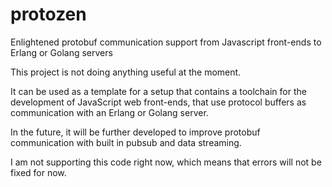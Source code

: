 protozen
========
Enlightened protobuf communication support from Javascript front-ends to Erlang or Golang servers

This project is not doing anything useful at the moment.

It can be used as a template for a setup that contains a toolchain for the development of JavaScript
web front-ends, that use protocol buffers as communication with an Erlang or Golang server.

In the future, it will be further developed to improve protobuf communication with built in pubsub and
data streaming.

I am not supporting this code right now, which means that errors will not be fixed for now.

